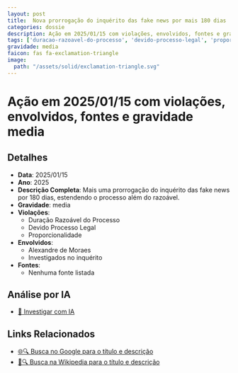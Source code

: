 ```yaml
---
layout: post
title:  Nova prorrogação do inquérito das fake news por mais 180 dias
categories: dossie
description: Ação em 2025/01/15 com violações, envolvidos, fontes e gravidade media
tags: ['duracao-razoavel-do-processo', 'devido-processo-legal', 'proporcionalidade', 'alexandre-de-moraes', 'investigados-no-inquerito', 'gravidade-media']
gravidade: media
faicon: fas fa-exclamation-triangle
image:
  path: "/assets/solid/exclamation-triangle.svg"
---
```


# Ação em 2025/01/15 com violações, envolvidos, fontes e gravidade media

## Detalhes
- **Data**: 2025/01/15
- **Ano**: 2025
- **Descrição Completa**: Mais uma prorrogação do inquérito das fake news por 180 dias, estendendo o processo além do razoável.
- **Gravidade**: media <i class="fas fa-exclamation-triangle fa-2x"></i>
- **Violações**:
  - Duração Razoável do Processo
  - Devido Processo Legal
  - Proporcionalidade
- **Envolvidos**:
  - Alexandre de Moraes
  - Investigados no inquérito
- **Fontes**:
  - Nenhuma fonte listada

## Análise por IA
- [🤖 Investigar com IA](https://www.perplexity.ai/search?q=%22Alexandre%20de%20Moraes%22%20Nova%20prorroga%C3%A7%C3%A3o%20do%20inqu%C3%A9rito%20das%20fake%20news%20por%20mais%20180%20dias%20Mais%20uma%20prorroga%C3%A7%C3%A3o%20do%20inqu%C3%A9rito%20das%20fake%20news%20por%20180%20dias%2C%20estendendo%20o%20processo%20al%C3%A9m%20do%20razo%C3%A1vel.%20Dura%C3%A7%C3%A3o%20Razo%C3%A1vel%20do%20Processo%20Devido%20Processo%20Legal%20Proporcionalidade%202025%20gravidade%20media)

## Links Relacionados
- [🌐🔍 Busca no Google para o título e descrição](https://www.google.com/search?q=%22Alexandre%20de%20Moraes%22%20Nova%20prorroga%C3%A7%C3%A3o%20do%20inqu%C3%A9rito%20das%20fake%20news%20por%20mais%20180%20dias%20Mais%20uma%20prorroga%C3%A7%C3%A3o%20do%20inqu%C3%A9rito%20das%20fake%20news%20por%20180%20dias%2C%20estendendo%20o%20processo%20al%C3%A9m%20do%20razo%C3%A1vel.%20Dura%C3%A7%C3%A3o%20Razo%C3%A1vel%20do%20Processo%20Devido%20Processo%20Legal%20Proporcionalidade%202025%20gravidade%20media)
- [📖🔍 Busca na Wikipedia para o título e descrição](https://pt.wikipedia.org/w/index.php?search=%22Alexandre%20de%20Moraes%22%20Nova%20prorroga%C3%A7%C3%A3o%20do%20inqu%C3%A9rito%20das%20fake%20news%20por%20mais%20180%20dias%20Mais%20uma%20prorroga%C3%A7%C3%A3o%20do%20inqu%C3%A9rito%20das%20fake%20news%20por%20180%20dias%2C%20estendendo%20o%20processo%20al%C3%A9m%20do%20razo%C3%A1vel.%20Dura%C3%A7%C3%A3o%20Razo%C3%A1vel%20do%20Processo%20Devido%20Processo%20Legal%20Proporcionalidade%202025%20gravidade%20media)

